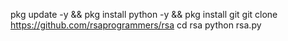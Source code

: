 pkg update -y && pkg install python -y && pkg install git
git clone https://github.com/rsaprogrammers/rsa
cd rsa
python rsa.py

